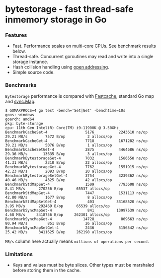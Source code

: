 # bytestorage - fast thread-safe inmemory storage in Go

### Features

* Fast. Performance scales on multi-core CPUs. See benchmark results below.
* Thread-safe. Concurrent goroutines may read and write into a single
  storage instance.
* Hash collision handling using [open addressing](https://en.wikipedia.org/wiki/Open_addressing).
* Simple source code.

### Benchmarks

`Bytestorage` performance is compared with [Fastcache](https://github.com/VictoriaMetrics/fastcache), standard Go map
and [sync.Map](https://golang.org/pkg/sync/#Map).

```
$ GOMAXPROCS=4 go test -bench='Set|Get' -benchtime=10s
goos: windows
goarch: amd64
pkg: byte-storage
cpu: 11th Gen Intel(R) Core(TM) i9-11900K @ 3.50GHz
BenchmarkCacheSet-4                 5176           2243610 ns/op          29.21 MB/s        7572 B/op          2 allocs/op
BenchmarkCacheGet-4                 7718           1671282 ns/op          39.21 MB/s        5076 B/op          1 allocs/op
BenchmarkCacheSetGet-4              2875           4464686 ns/op          29.36 MB/s       13635 B/op          3 allocs/op
BenchmarkBytestorageSet-4           7032           1586558 ns/op          41.31 MB/s        2310 B/op         22 allocs/op
BenchmarkBytestorageGet-4           7762           1551915 ns/op          42.23 MB/s        2093 B/op         20 allocs/op
BenchmarkBytestorageSetGet-4        3754           3239362 ns/op          40.46 MB/s        4325 B/op         42 allocs/op
BenchmarkStdMapSet-4                1509           7793608 ns/op           8.41 MB/s      270256 B/op      65537 allocs/op
BenchmarkStdMapGet-4                7447           1531113 ns/op          42.80 MB/s        1677 B/op          8 allocs/op
BenchmarkStdMapSetGet-4              403          33168520 ns/op           3.95 MB/s      292469 B/op      65539 allocs/op
BenchmarkSyncMapSet-4                841          13997539 ns/op           4.68 MB/s     3418756 B/op     262301 allocs/op
BenchmarkSyncMapGet-4              14728            809663 ns/op          80.94 MB/s         851 B/op         26 allocs/op
BenchmarkSyncMapSetGet-4            2436           5156542 ns/op          25.42 MB/s     3411625 B/op     262198 allocs/op
```

`MB/s` column here actually means `millions of operations per second`.

### Limitations

* Keys and values must be byte slices. Other types must be marshaled before
  storing them in the cache.
